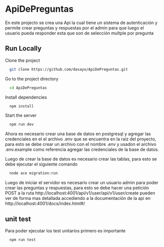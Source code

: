 
# ApiDePreguntas

En este projecto se crea una Api la cual tiene un sistema de autenticación y permite crear preguntas y respuestas por el admin para que luego el usuario pueda responder esta que son de selección multple por pregunta


## Run Locally

Clone the project

```bash
  git clone https://github.com/dasayo/ApiDePreguntas.git
```

Go to the project directory

```bash
  cd ApiDePreguntas
```

Install dependencies

```bash
  npm install
```

Start the server

```bash
  npm run dev
```

Ahora es necesario crear una base de datos en postgresql y agregar las credenciales en el
el archivo .env que se encuentra en la raiz del proyecto, para esto se debe crear un archivo
con el nombre .env y usadon el archivo .env.example como referencia agregar las credenciales
de la base de datos.

Luego de crear la base de datos es necesario crear las tablas, para esto se debe ejecutar el
siguiente comando

```bash
  node ace migration:run
```


Luego de iniciar el servidor es necesario crear un usuario admin para poder
crear las preguntas y respuestas, para esto se debe hacer una petición POST a la ruta
http://localhost:4001/api/v1/user/api/v1/user/create pueden ver de forma mas detallada
accediendo a la documentación de la api en http://localhost:4001/docs/index.html#/

## unit test

Para poder ejecutar los test unitarios primero es importante 

```bash
  npm run test
```
